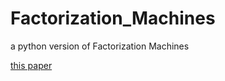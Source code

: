 # Factorization_Machines

a python version of Factorization Machines

[this paper](http://www.ismll.uni-hildesheim.de/pub/pdfs/Rendle2010FM.pdf)